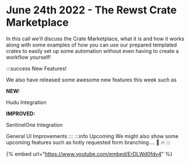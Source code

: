 # June 24th 2022 - The Rewst Crate Marketplace

In this call we'll discuss the Crate Marketplace, what it is and how it works along with some examples of how you can use our prepared templated crates to easily set up some automation without even having to create a workflow yourself!

:::success New Features!

We also have released some awesome new features this week such as

**NEW:**

Hudu Integration

**IMPROVED:**

SentinelOne Integration

General UI Improvements ::: :::info Upcoming We might also show some upcoming features such as hotly requested form branching.... :eyes: :fire: :::

{% embed url="https://www.youtube.com/embed/ErDLWd0fdv4" %}
